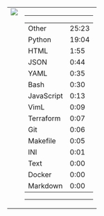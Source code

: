 
<table><tr>
<td valign="top">
  <img src="https://wakatime.com/share/@Aperture/0cd21d5d-ac4f-458d-9c71-d06f479c1297.png" />
</td>

<td valign="top">
  <hr>
  <table>
    <tr><td>Other</td><td>25:23</td></tr><tr><td>Python</td><td>19:04</td></tr><tr><td>HTML</td><td>1:55</td></tr><tr><td>JSON</td><td>0:44</td></tr><tr><td>YAML</td><td>0:35</td></tr><tr><td>Bash</td><td>0:30</td></tr><tr><td>JavaScript</td><td>0:13</td></tr><tr><td>VimL</td><td>0:09</td></tr><tr><td>Terraform</td><td>0:07</td></tr><tr><td>Git</td><td>0:06</td></tr><tr><td>Makefile</td><td>0:05</td></tr><tr><td>INI</td><td>0:01</td></tr><tr><td>Text</td><td>0:00</td></tr><tr><td>Docker</td><td>0:00</td></tr><tr><td>Markdown</td><td>0:00</td></tr>
  </table>
  <hr>
</td>
</tr></table>

